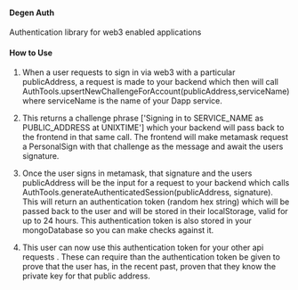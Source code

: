 #### Degen Auth

Authentication library for web3 enabled applications



#### How to Use 

1) When a user requests to sign in via web3 with a particular publicAddress, a request is made to your backend which then will call AuthTools.upsertNewChallengeForAccount(publicAddress,serviceName)  where serviceName is the name of your Dapp service.

2. This returns a challenge phrase ['Signing in to SERVICE_NAME as PUBLIC_ADDRESS at UNIXTIME'] which your backend will pass back to the frontend in that same call.  The frontend will make metamask request a PersonalSign with that challenge as the message and await the users signature.

3. Once the user signs in metamask, that signature and the users publicAddress will be the input for a request to your backend which calls AuthTools.generateAuthenticatedSession(publicAddress, signature).   This will return an authentication token (random hex string) which will be passed back to the user and will be stored in their localStorage, valid for up to 24 hours.  This authentication token is also stored in your mongoDatabase so you can make checks against it.  

4. This user can now use this authentication token for your other api requests .  These can require than the authentication token be given to prove that the user has, in the recent past, proven that they know the private key for that public address.   

